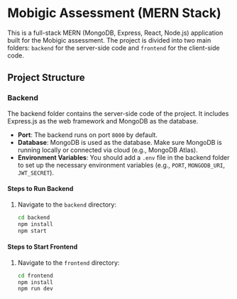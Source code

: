 # Mobigic Assessment (MERN Stack)

This is a full-stack MERN (MongoDB, Express, React, Node.js) application built for the Mobigic assessment. The project is divided into two main folders: `backend` for the server-side code and `frontend` for the client-side code.

## Project Structure


### Backend

The backend folder contains the server-side code of the project. It includes Express.js as the web framework and MongoDB as the database.

- **Port**: The backend runs on port `8000` by default.
- **Database**: MongoDB is used as the database. Make sure MongoDB is running locally or connected via cloud (e.g., MongoDB Atlas).
- **Environment Variables**: You should add a `.env` file in the backend folder to set up the necessary environment variables (e.g., `PORT`, `MONGODB_URI`, `JWT_SECRET`).

#### Steps to Run Backend

1. Navigate to the `backend` directory:

   ```bash
   cd backend
   npm install
   npm start
   
#### Steps to Start Frontend

1. Navigate to the `frontend` directory:

   ```bash
   cd frontend
   npm install
   npm run dev
